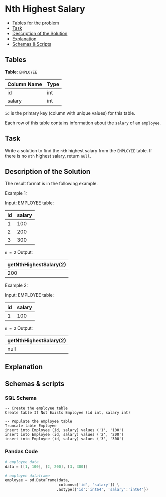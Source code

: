 # Nth Highest Salary

- [Tables for the problem](#tables)
- [Task](#task)
- [Description of the Solution](#description-of-the-solution)
- [Explanation](#explanation)
- [Schemas & Scripts](#schemas--scripts)

## Tables 

**Table**: `EMPLOYEE`

| Column Name | Type |
|-------------|------|
| id          | int  |
| salary      | int  |

`id` is the primary key (column with unique values) for this table.

Each row of this table contains information about the `salary` of an `employee`.

## Task

Write a solution to find the `nth` highest salary from the `EMPLOYEE` table. 
If there is no `nth` highest salary, return `null`.

## Description of the Solution ##

The result format is in the following example.

Example 1:

Input: 
EMPLOYEE table:

| id  | salary |
|-----|--------|
| 1   | 100    |
| 2   | 200    |
| 3   | 300    |

`n = 2`
Output: 

| getNthHighestSalary(2) |
|------------------------|
| 200                    |

Example 2:

Input: 
EMPLOYEE table:

| id  | salary |
|-----|--------|
| 1   | 100    |

`n = 2`
Output: 

| getNthHighestSalary(2) |
|------------------------|
| null                   |

## Explanation ##

## Schemas & scripts

### SQL Schema

```genericsql
-- Create the employee table
Create table If Not Exists Employee (id int, salary int)

-- Populate the employee table    
Truncate table Employee
insert into Employee (id, salary) values ('1', '100')
insert into Employee (id, salary) values ('2', '200')
insert into Employee (id, salary) values ('3', '300')
```

### Pandas Code

```python
# employee data
data = [[1, 100], [2, 200], [3, 300]]

# employee dataframe
employee = pd.DataFrame(data, 
                        columns=['id', 'salary']) \
                       .astype({'id':'int64', 'salary':'int64'})
```